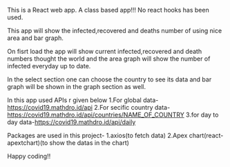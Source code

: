 This is a React web app.
A class based app!!! No react hooks has been used.

This app will show the infected,recovered and deaths number of using nice area and bar graph.

On fisrt load the app will show current infected,recovered and death numbers thought the world and the area graph will show the number of infected everyday up to date.

In the select section one can choose the country to see its data and bar graph will be shown in the graph section as well.

In this app used APIs r given below
1.For global data-https://covid19.mathdro.id/api
2.For secific country data-https://covid19.mathdro.id/api/countries/NAME_OF_COUNTRY
3.for day to day data-https://covid19.mathdro.id/api/daily

Packages are used in this project-
1.axios(to fetch data)
2.Apex chart(react-apextchart)(to show the datas in the chart)

Happy coding!!
